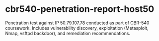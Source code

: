 # cbr540-penetration-report-host50
Penetration test against IP 50.79.107.78 conducted as part of CBR-540 coursework. Includes vulnerability discovery, exploitation (Metasploit, Nmap, vsftpd backdoor), and remediation recommendations.
